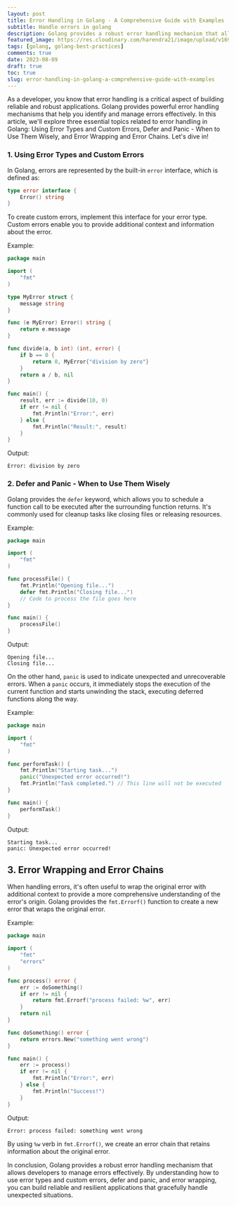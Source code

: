```yaml
---
layout: post
title: Error Handling in Golang - A Comprehensive Guide with Examples
subtitle: Handle errors in golang
description: Golang provides a robust error handling mechanism that allows developers to manage errors effectively. By understanding how to use error types and custom errors, defer and panic, and error wrapping, you can build reliable and resilient applications that gracefully handle unexpected situations.
featured_image: https://res.cloudinary.com/harendra21/image/upload/v1691086497/awesome-go-lang/Featured-scaled_vy40e0.jpg
tags: [golang, golang-best-practices]
comments: true
date: 2023-08-09
draft: true
toc: true
slug: error-handling-in-golang-a-comprehensive-guide-with-examples
---
```


As a developer, you know that error handling is a critical aspect of building reliable and robust applications. Golang provides powerful error handling mechanisms that help you identify and manage errors effectively. In this article, we'll explore three essential topics related to error handling in Golang: Using Error Types and Custom Errors, Defer and Panic - When to Use Them Wisely, and Error Wrapping and Error Chains. Let's dive in!

### 1. Using Error Types and Custom Errors

In Golang, errors are represented by the built-in `error` interface, which is defined as:

```go
type error interface {
    Error() string
}
```

To create custom errors, implement this interface for your error type. Custom errors enable you to provide additional context and information about the error.

Example:

```go
package main

import (
    "fmt"
)

type MyError struct {
    message string
}

func (e MyError) Error() string {
    return e.message
}

func divide(a, b int) (int, error) {
    if b == 0 {
        return 0, MyError{"division by zero"}
    }
    return a / b, nil
}

func main() {
    result, err := divide(10, 0)
    if err != nil {
        fmt.Println("Error:", err)
    } else {
        fmt.Println("Result:", result)
    }
}
```

Output:
```
Error: division by zero
```

### 2. Defer and Panic - When to Use Them Wisely

Golang provides the `defer` keyword, which allows you to schedule a function call to be executed after the surrounding function returns. It's commonly used for cleanup tasks like closing files or releasing resources.

Example:

```go
package main

import (
    "fmt"
)

func processFile() {
    fmt.Println("Opening file...")
    defer fmt.Println("Closing file...")
    // Code to process the file goes here
}

func main() {
    processFile()
}
```

Output:
```
Opening file...
Closing file...
```

On the other hand, `panic` is used to indicate unexpected and unrecoverable errors. When a `panic` occurs, it immediately stops the execution of the current function and starts unwinding the stack, executing deferred functions along the way.

Example:

```go
package main

import (
    "fmt"
)

func performTask() {
    fmt.Println("Starting task...")
    panic("Unexpected error occurred!")
    fmt.Println("Task completed.") // This line will not be executed
}

func main() {
    performTask()
}
```

Output:
```
Starting task...
panic: Unexpected error occurred!
```

## 3. Error Wrapping and Error Chains

When handling errors, it's often useful to wrap the original error with additional context to provide a more comprehensive understanding of the error's origin. Golang provides the `fmt.Errorf()` function to create a new error that wraps the original error.

Example:

```go
package main

import (
    "fmt"
    "errors"
)

func process() error {
    err := doSomething()
    if err != nil {
        return fmt.Errorf("process failed: %w", err)
    }
    return nil
}

func doSomething() error {
    return errors.New("something went wrong")
}

func main() {
    err := process()
    if err != nil {
        fmt.Println("Error:", err)
    } else {
        fmt.Println("Success!")
    }
}
```

Output:
```
Error: process failed: something went wrong
```

By using `%w` verb in `fmt.Errorf()`, we create an error chain that retains information about the original error.

In conclusion, Golang provides a robust error handling mechanism that allows developers to manage errors effectively. By understanding how to use error types and custom errors, defer and panic, and error wrapping, you can build reliable and resilient applications that gracefully handle unexpected situations.